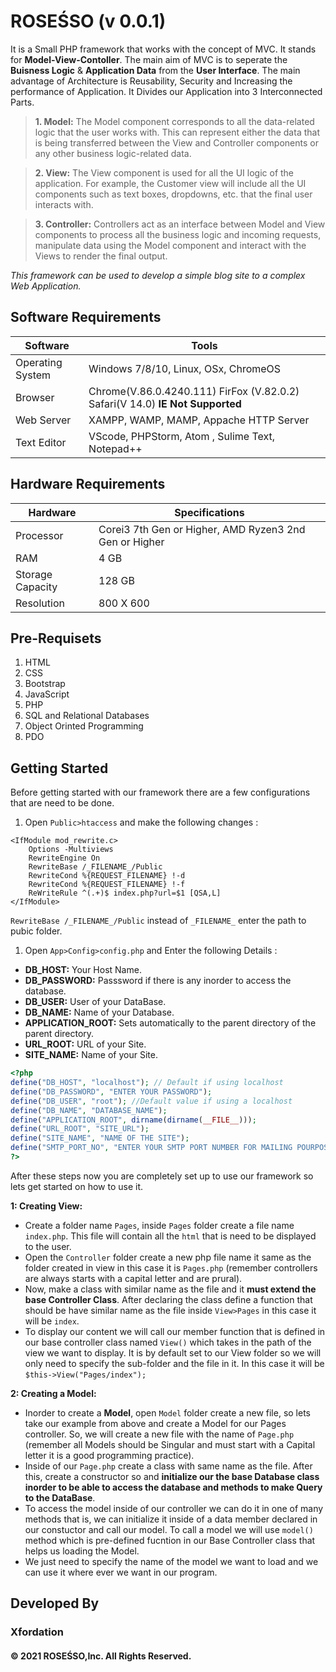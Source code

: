 # **ROSEŚSO (v 0.0.1)**

It is a Small PHP framework that works with the concept of MVC. It stands for **Model-View-Contoller**. The main aim of MVC is to seperate the **Buisness Logic** & **Application Data** from the **User Interface**. The main advantage of Architecture is Reusability, Security and Increasing the performance of Application. It Divides our Application into 3 Interconnected Parts.

> **1. Model:** The Model component corresponds to all the data-related logic that the user works with. This can represent either the data that is being transferred between the View and Controller components or any other business logic-related data.

> **2. View:** The View component is used for all the UI logic of the application. For example, the Customer view will include all the UI components such as text boxes, dropdowns, etc. that the final user interacts with.

> **3. Controller:** Controllers act as an interface between Model and View components to process all the business logic and incoming requests, manipulate data using the Model component and interact with the Views to render the final output.

_This framework can be used to develop a simple blog site to a complex Web Application._

## **Software Requirements**

| Software         | Tools                                                                         |
| ---------------- | ----------------------------------------------------------------------------- |
| Operating System | Windows 7/8/10, Linux, OSx, ChromeOS                                          |
| Browser          | Chrome(V.86.0.4240.111) FirFox (V.82.0.2) Safari(V 14.0) **IE Not Supported** |
| Web Server       | XAMPP, WAMP, MAMP, Appache HTTP Server                                        |
| Text Editor      | VScode, PHPStorm, Atom , Sulime Text, Notepad++                               |

## **Hardware Requirements**

| Hardware         | Specifications                                         |
| ---------------- | ------------------------------------------------------ |
| Processor        | Corei3 7th Gen or Higher, AMD Ryzen3 2nd Gen or Higher |
| RAM              | 4 GB                                                   |
| Storage Capacity | 128 GB                                                 |
| Resolution       | 800 X 600                                              |

## **Pre-Requisets**

1. HTML
2. CSS
3. Bootstrap
4. JavaScript
5. PHP
6. SQL and Relational Databases
7. Object Orinted Programming
8. PDO

## **Getting Started**

Before getting started with our framework there are a few configurations that are need to be done.

1. Open `Public>htaccess` and make the following changes :

```htaccess
<IfModule mod_rewrite.c>
    Options -Multiviews
    RewriteEngine On
    RewriteBase /_FILENAME_/Public
    RewriteCond %{REQUEST_FILENAME} !-d
    RewriteCond %{REQUEST_FILENAME} !-f
    ReWriteRule ^(.+)$ index.php?url=$1 [QSA,L]
</IfModule>
```

`RewriteBase /_FILENAME_/Public` instead of `_FILENAME_` enter the path to pubic folder.

1.  Open `App>Config>config.php` and Enter the following Details :

- **DB_HOST:** Your Host Name.
- **DB_PASSWORD:** Passsword if there is any inorder to access the database.
- **DB_USER:** User of your DataBase.
- **DB_NAME:** Name of your Database.
- **APPLICATION_ROOT:** Sets automatically to the parent directory of the parent directory.
- **URL_ROOT:** URL of your Site.
- **SITE_NAME:** Name of your Site.

```php
<?php
define("DB_HOST", "localhost"); // Default if using localhost
define("DB_PASSWORD", "ENTER YOUR PASSWORD");
define("DB_USER", "root"); //Default value if using a localhost
define("DB_NAME", "DATABASE_NAME");
define("APPLICATION_ROOT", dirname(dirname(__FILE__)));
define("URL_ROOT", "SITE_URL");
define("SITE_NAME", "NAME OF THE SITE");
define("SMTP_PORT_NO", "ENTER YOUR SMTP PORT NUMBER FOR MAILING POURPOSE");
?>
```

After these steps now you are completely set up to use our framework so lets get started on how to use it.

**1: Creating View:**

- Create a folder name `Pages`, inside `Pages` folder create a file name `index.php`. This file will contain all the `html` that is need to be displayed to the user.
- Open the `Controller` folder create a new php file name it same as the folder created in view in this case it is `Pages.php` (remember controllers are always starts with a capital letter and are prural).
- Now, make a class with similar name as the file and it **must extend the base Controller Class**. After declaring the class define a function that should be have similar name as the file inside `View>Pages` in this case it will be `index`.
- To display our content we will call our member function that is defined in our base controller class named `View()` which takes in the path of the view we want to display. It is by default set to our View folder so we will only need to specify the sub-folder and the file in it. In this case it will be `$this->View("Pages/index");`

**2: Creating a Model:**

- Inorder to create a **Model**, open `Model` folder create a new file, so lets take our example from above and create a Model for our Pages controller. So, we will create a new file with the name of `Page.php` (remember all Models should be Singular and must start with a Capital letter it is a good programming practice).
- Inside of our `Page.php` create a class with same name as the file. After this, create a constructor so and **initialize our the base Database class inorder to be able to access the database and methods to make Query to the DataBase**.
- To access the model inside of our controller we can do it in one of many methods that is, we can initialize it inside of a data member declared in our constuctor and call our model. To call a model we will use `model()` method which is pre-defined fucntion in our Base Controller class that helps us loading the Model.
- We just need to specify the name of the model we want to load and we can use it where ever we want in our program.

## Developed By

### **Xfordation**

#### © 2021 **ROSEŚSO**,Inc. All Rights Reserved.
